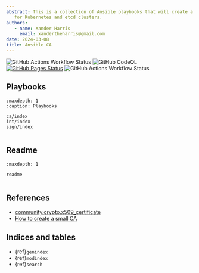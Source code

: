 ```yaml
---
abstract: This is a collection of Ansible playbooks that will create a CA usable
   for Kubernetes and etcd clusters.
authors:
   - name: Xander Harris
     email: xandertheharris@gmail.com
date: 2024-03-08
title: Ansible CA
---
```


![GitHub Actions Workflow Status](https://img.shields.io/github/actions/workflow/status/edwardtheharris/ansible-kcp/ansible.yml?branch=main&style=flat-square&logo=ansible&label=Ansible%20Lint)
![GitHub CodeQL](https://img.shields.io/github/actions/workflow/status/edwardtheharris/ansible-kcp/codeql.yml?branch=main&style=flat-square&logo=githubactions&label=CodeQL)
[![GitHub Pages Status](https://img.shields.io/github/actions/workflow/status/edwardtheharris/ansible-kcp/pages.yml?branch=main&style=flat-square&logo=githubpages&label=GitHub%20Pages)](https://edwardtheharris.github.io/ansible-kcp/)
![GitHub Actions Workflow Status](https://img.shields.io/github/actions/workflow/status/edwardtheharris/ansible-kcp/shell.yml?branch=main&style=flat-square&logo=gnubash&label=ShellCheck)

## Playbooks

```{toctree}
:maxdepth: 1
:caption: Playbooks

ca/index
int/index
sign/index
```

```{index} playbooks; ca
```

## Readme

```{toctree}
:maxdepth: 1

readme
```

```{index} metadata; repository
```

## References

- [community.crypto.x509_certificate](https://docs.ansible.com/ansible/latest/collections/community/crypto/x509_certificate_module.html)
- [How to create a small CA](https://docs.ansible.com/ansible/latest/collections/community/crypto/docsite/guide_ownca.html)

## Indices and tables

- {ref}`genindex`
- {ref}`modindex`
- {ref}`search`
